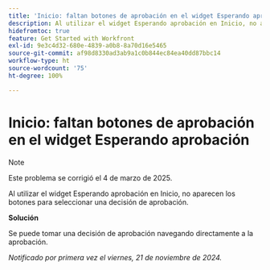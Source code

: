```yaml
---
title: 'Inicio: faltan botones de aprobación en el widget Esperando aprobación'
description: Al utilizar el widget Esperando aprobación en Inicio, no aparecen los botones para seleccionar una decisión de aprobación.
hidefromtoc: true
feature: Get Started with Workfront
exl-id: 9e3c4d32-680e-4839-a0b8-8a70d16e5465
source-git-commit: af98d8330ad3ab9a1c0b844ec84ea40dd87bbc14
workflow-type: ht
source-wordcount: '75'
ht-degree: 100%

---
```


# Inicio: faltan botones de aprobación en el widget Esperando aprobación


>[!NOTE]
>
>Este problema se corrigió el 4 de marzo de 2025.


Al utilizar el widget Esperando aprobación en Inicio, no aparecen los botones para seleccionar una decisión de aprobación.

**Solución**

Se puede tomar una decisión de aprobación navegando directamente a la aprobación.

_Notificado por primera vez el viernes, 21 de noviembre de 2024._
